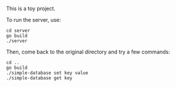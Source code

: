 This is a toy project.

To run the server, use:

```
cd server
go build
./server
```

Then, come back to the original directory and try a few commands:

```
cd ..
go build
./simple-database set key value
./simple-database get key
```
